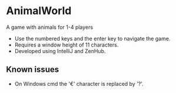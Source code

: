 # AnimalWorld
A game with animals for 1-4 players

* Use the numbered keys and the enter key to navigate the game.
* Requires a window height of 11 characters.
* Developed using IntelliJ and ZenHub.

## Known issues
* On Windows cmd the '€' character is replaced by '?'.
